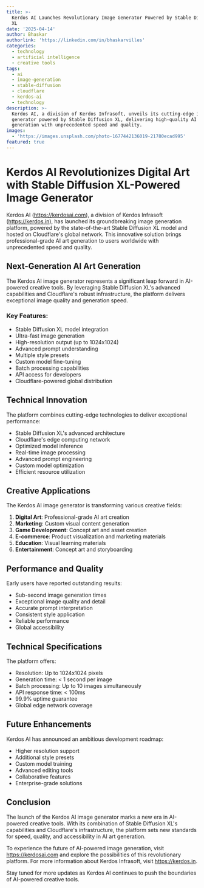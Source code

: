 ```yaml
---
title: >-
  Kerdos AI Launches Revolutionary Image Generator Powered by Stable Diffusion
  XL
date: '2025-04-14'
author: Bhaskar
authorlink: 'https://linkedin.com/in/bhaskarvilles'
categories:
  - technology
  - artificial intelligence
  - creative tools
tags:
  - ai
  - image-generation
  - stable-diffusion
  - cloudflare
  - kerdos-ai
  - technology
description: >-
  Kerdos AI, a division of Kerdos Infrasoft, unveils its cutting-edge image
  generator powered by Stable Diffusion XL, delivering high-quality AI art
  generation with unprecedented speed and quality.
images:
  - 'https://images.unsplash.com/photo-1677442136019-21780ecad995'
featured: true
---
```


# Kerdos AI Revolutionizes Digital Art with Stable Diffusion XL-Powered Image Generator

Kerdos AI (https://kerdosai.com), a division of Kerdos Infrasoft (https://kerdos.in), has launched its groundbreaking image generation platform, powered by the state-of-the-art Stable Diffusion XL model and hosted on Cloudflare's global network. This innovative solution brings professional-grade AI art generation to users worldwide with unprecedented speed and quality.

## Next-Generation AI Art Generation

The Kerdos AI image generator represents a significant leap forward in AI-powered creative tools. By leveraging Stable Diffusion XL's advanced capabilities and Cloudflare's robust infrastructure, the platform delivers exceptional image quality and generation speed.

### Key Features:

- Stable Diffusion XL model integration
- Ultra-fast image generation
- High-resolution output (up to 1024x1024)
- Advanced prompt understanding
- Multiple style presets
- Custom model fine-tuning
- Batch processing capabilities
- API access for developers
- Cloudflare-powered global distribution

## Technical Innovation

The platform combines cutting-edge technologies to deliver exceptional performance:

- Stable Diffusion XL's advanced architecture
- Cloudflare's edge computing network
- Optimized model inference
- Real-time image processing
- Advanced prompt engineering
- Custom model optimization
- Efficient resource utilization

## Creative Applications

The Kerdos AI image generator is transforming various creative fields:

1. **Digital Art**: Professional-grade AI art creation
2. **Marketing**: Custom visual content generation
3. **Game Development**: Concept art and asset creation
4. **E-commerce**: Product visualization and marketing materials
5. **Education**: Visual learning materials
6. **Entertainment**: Concept art and storyboarding

## Performance and Quality

Early users have reported outstanding results:

- Sub-second image generation times
- Exceptional image quality and detail
- Accurate prompt interpretation
- Consistent style application
- Reliable performance
- Global accessibility

## Technical Specifications

The platform offers:

- Resolution: Up to 1024x1024 pixels
- Generation time: < 1 second per image
- Batch processing: Up to 10 images simultaneously
- API response time: < 100ms
- 99.9% uptime guarantee
- Global edge network coverage

## Future Enhancements

Kerdos AI has announced an ambitious development roadmap:

- Higher resolution support
- Additional style presets
- Custom model training
- Advanced editing tools
- Collaborative features
- Enterprise-grade solutions

## Conclusion

The launch of the Kerdos AI image generator marks a new era in AI-powered creative tools. With its combination of Stable Diffusion XL's capabilities and Cloudflare's infrastructure, the platform sets new standards for speed, quality, and accessibility in AI art generation.

To experience the future of AI-powered image generation, visit https://kerdosai.com and explore the possibilities of this revolutionary platform. For more information about Kerdos Infrasoft, visit https://kerdos.in.

Stay tuned for more updates as Kerdos AI continues to push the boundaries of AI-powered creative tools. 
